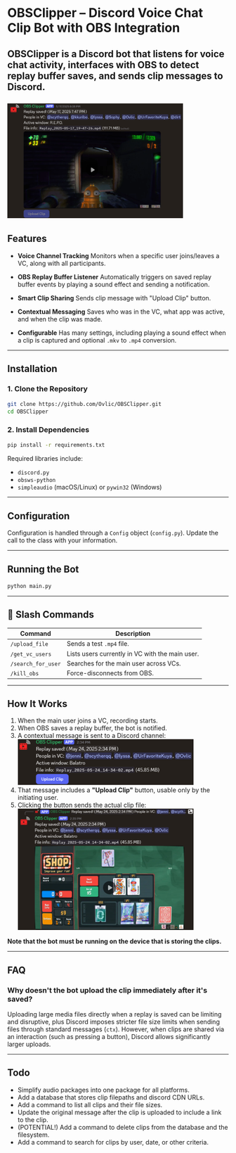 # OBSClipper – Discord Voice Chat Clip Bot with OBS Integration

OBSClipper is a Discord bot that listens for voice chat activity, interfaces with OBS to detect replay buffer saves, and sends clip messages to Discord.
<br><br><img src="images/clip_example.png" width="400">
---

## Features

* **Voice Channel Tracking**
  Monitors when a specific user joins/leaves a VC, along with all participants.

* **OBS Replay Buffer Listener**
  Automatically triggers on saved replay buffer events by playing a sound effect and sending a notification.

* **Smart Clip Sharing**
  Sends clip message with "Upload Clip" button.

* **Contextual Messaging**
  Saves who was in the VC, what app was active, and when the clip was made.

* **Configurable**
  Has many settings, including playing a sound effect when a clip is captured and optional `.mkv` to `.mp4` conversion.

---

## Installation

### 1. Clone the Repository

```bash
git clone https://github.com/Ovlic/OBSClipper.git
cd OBSClipper
```

### 2. Install Dependencies

```bash
pip install -r requirements.txt
```

Required libraries include:

* `discord.py`
* `obsws-python`
* `simpleaudio` (macOS/Linux) or `pywin32` (Windows)
---

## Configuration

Configuration is handled through a `Config` object (`config.py`). Update the call to the class with your information.

---

## Running the Bot

```bash
python main.py
```

---

## 💬 Slash Commands

| Command             | Description                                     |
| ------------------- | ----------------------------------------------- |
| `/upload_file`      | Sends a test `.mp4` file.                       |
| `/get_vc_users`     | Lists users currently in VC with the main user. |
| `/search_for_user`  | Searches for the main user across VCs.          |
| `/kill_obs`         | Force-disconnects from OBS.                     |

---

## How It Works

1. When the main user joins a VC, recording starts.
2. When OBS saves a replay buffer, the bot is notified.
3. A contextual message is sent to a Discord channel:<br><img src="images/preupload.png" width="400">
4. That message includes a **"Upload Clip"** button, usable only by the initiating user.
5. Clicking the button sends the actual clip file:<br><img src="images/postupload.png" width="400">

**Note that the bot must be running on the device that is storing the clips.**

---

## FAQ

### **Why doesn't the bot upload the clip immediately after it's saved?**

Uploading large media files directly when a replay is saved can be limiting and disruptive, plus Discord imposes stricter file size limits when sending files through standard messages (`ctx`). However, when clips are shared via an interaction (such as pressing a button), Discord allows significantly larger uploads.

---

## Todo
* Simplify audio packages into one package for all platforms.
* Add a database that stores clip filepaths and discord CDN URLs.
* Add a command to list all clips and their file sizes.
* Update the original message after the clip is uploaded to include a link to the clip.
* (POTENTIAL!) Add a command to delete clips from the database and the filesystem.
* Add a command to search for clips by user, date, or other criteria.
